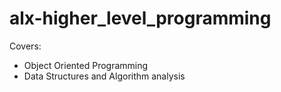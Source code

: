 # alx-higher_level_programming
Covers:
- Object Oriented Programming
- Data Structures and Algorithm analysis
